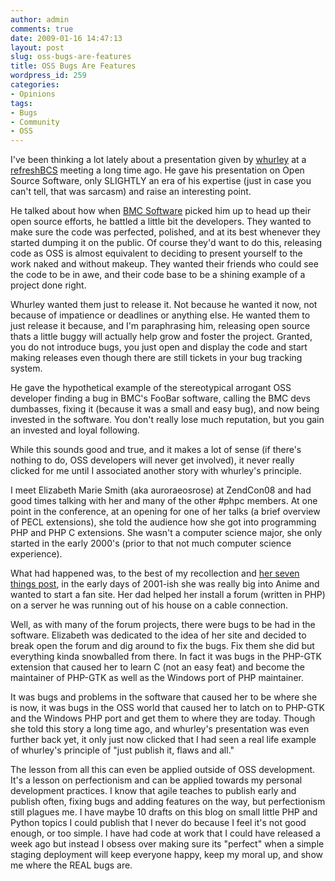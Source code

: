 ```yaml
---
author: admin
comments: true
date: 2009-01-16 14:47:13
layout: post
slug: oss-bugs-are-features
title: OSS Bugs Are Features
wordpress_id: 259
categories:
- Opinions
tags:
- Bugs
- Community
- OSS
---
```


I've been thinking a lot lately about a presentation given by [whurley](http://whurley.com/) at a [refreshBCS](http://refreshbcs.org/) meeting a long time ago. He gave his presentation on Open Source Software, only SLIGHTLY an era of his expertise (just in case you can't tell, that was sarcasm) and raise an interesting point.

He talked about how when [BMC Software](http://www.bmc.com/BMC/Common/CDA/hou_Page_Detail/0,3464,9926222_10636326_76443375,00.html) picked him up to head up their open source efforts, he battled a little bit the developers. They wanted to make sure the code was perfected, polished, and at its best whenever they started dumping it on the public. Of course they'd want to do this, releasing code as OSS is almost equivalent to deciding to present yourself to the work naked and without makeup. They wanted their friends who could see the code to be in awe, and their code base to be a shining example of a project done right.

Whurley wanted them just to release it. Not because he wanted it now, not because of impatience or deadlines or anything else. He wanted them to just release it because, and I'm paraphrasing him, releasing open source thats a little buggy will actually help grow and foster the project. Granted, you do not introduce bugs, you just open and display the code and start making releases even though there are still tickets in your bug tracking system.

He gave the hypothetical example of the stereotypical arrogant OSS developer finding a bug in BMC's FooBar software, calling the BMC devs dumbasses, fixing it (because it was a small and easy bug), and now being invested in the software. You don't really lose much reputation, but you gain an invested and loyal following.

While this sounds good and true, and it makes a lot of sense (if there's nothing to do, OSS developers will never get involved), it never really clicked for me until I associated another story with whurley's principle.

I meet Elizabeth Marie Smith (aka auroraeosrose) at ZendCon08 and had good times talking with her and many of the other #phpc members. At one point in the conference, at an opening for one of her talks (a brief overview of PECL extensions), she told the audience how she got into programming PHP and PHP C extensions. She wasn't a computer science major, she only started in the early 2000's (prior to that not much computer science experience).

What had happened was, to the best of my recollection and [her seven things post](http://elizabethmariesmith.com/2009/01/seven-weird-things/), in the early days of 2001-ish she was really big into Anime and wanted to start a fan site. Her dad helped her install a forum (written in PHP) on a server he was running out of his house on a cable connection.

Well, as with many of the forum projects, there were bugs to be had in the software. Elizabeth was dedicated to the idea of her site and decided to break open the forum and dig around to fix the bugs. Fix them she did but everything kinda snowballed from there. In fact it was bugs in the PHP-GTK extension that caused her to learn C (not an easy feat) and become the maintainer of PHP-GTK as well as the Windows port of PHP maintainer.

It was bugs and problems in the software that caused her to be where she is now, it was bugs in the OSS world that caused her to latch on to PHP-GTK and the Windows PHP port and get them to where they are today. Though she told this story a long time ago, and whurley's presentation was even further back yet, it only just now clicked that I had seen a real life example of whurley's principle of "just publish it, flaws and all."

The lesson from all this can even be applied outside of OSS development. It's a lesson on perfectionism and can be applied towards my personal development practices. I know that agile teaches to publish early and publish often, fixing bugs and adding features on the way, but perfectionism still plagues me. I have maybe 10 drafts on this blog on small little PHP and Python topics I could publish that I never do because I feel it's not good enough, or too simple. I have had code at work that I could have released a week ago but instead I obsess over making sure its "perfect" when a simple staging deployment will keep everyone happy, keep my moral up, and show me where the REAL bugs are.
